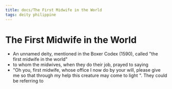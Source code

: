 ```yaml
---
title: docs/The First Midwife in the World
tags: deity philippine
---
```


# The First Midwife in the World
- An unnamed deity, mentioned in the Boxer Codex (1590), called "the first midwife in the world"
- to whom the midwives, when they do their job, prayed to saying
- "Oh you, first midwife, whose office I now do by your will, please give me so that through my help this creature may come to light ". They could be referring to